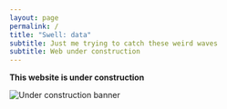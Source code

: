 ```yaml
---
layout: page
permalink: /
title: "Swell: data"
subtitle: Just me trying to catch these weird waves
subtitle: Web under construction
---
```


**This website is under construction**

![Under construction banner](https://alvavr.github.io//img/under-construction.png)